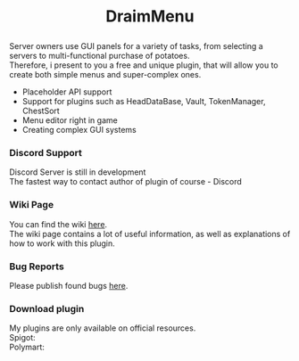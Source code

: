 # <p align="center">DraimMenu</p>
Server owners use GUI panels for a variety of tasks, from selecting a servers to multi-functional purchase of potatoes.<br>
Therefore, i present to you a free and unique plugin, that will allow you to create both simple menus and super-complex ones.

  - Placeholder API support
  - Support for plugins such as HeadDataBase, Vault, TokenManager, ChestSort
  - Menu editor right in game
  - Creating complex GUI systems

### Discord Support 
Discord Server is still in development<br>
The fastest way to contact author of plugin of course - Discord

### Wiki Page
You can find the wiki [here](https://github.com/draimcido/draimmenu).<br>
The wiki page contains a lot of useful information, as well as explanations of how to work with this plugin.

### Bug Reports
Please publish found bugs [here](https://github.com/DraimCiDo/DraimMenu/issues).

### Download plugin
My plugins are only available on official resources.<br>
Spigot:<br>
Polymart:
